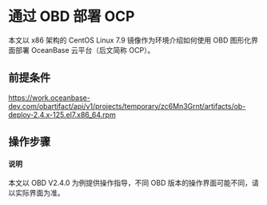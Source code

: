 # 通过 OBD 部署 OCP

本文以 x86 架构的 CentOS Linux 7.9 镜像作为环境介绍如何使用 OBD 图形化界面部署 OceanBase 云平台（后文简称 OCP）。

## 前提条件

https://work.oceanbase-dev.com/obartifact/api/v1/projects/temporary/zc6Mn3Grnt/artifacts/ob-deploy-2.4.x-125.el7.x86_64.rpm

## 操作步骤

<main id="notice" type='explain'>
  <h4>说明</h4>
  <p>本文以 OBD V2.4.0 为例提供操作指导，不同 OBD 版本的操作界面可能不同，请以实际界面为准。</p>
</main>
